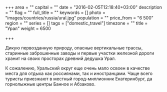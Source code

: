 +++
area = ""
capital = ""
date = "2016-02-05T12:18:40+03:00"
description = ""
flag = ""
full_title = ""
keywords = []
photo = "images/countries/russia/ural.jpg"
population = ""
price_from = "6 500"
region = ""
series = []
tags = ["domestic_travel"]
timezone = ""
title = "Урал"
weight = 6500

+++

Дикую первозданную природу, опасные вертикальные трассы, старинные заброшенные заводы и первые участки железной дороги хранит на своих просторах древний дедушка Урал. 

К сожалению, Уральский округ еще очень мало освоен в качестве места для отдыха как россиянами, так и иностранцами. Чаще всего туристы приезжают в местный город-миллионник Екатеринбург, да горнолыжные центры Банное и Абзаково.
